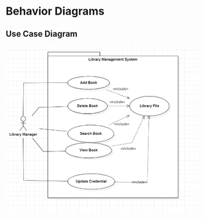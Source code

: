# Behavior Diagrams

## Use Case Diagram
![UsecaseDiagram](https://github.com/Diptiman1999/LTTS_MiniProject_C/blob/master/2_Architecture/behavior%20Diagrams/Use_Case%20Diagrams.png)

